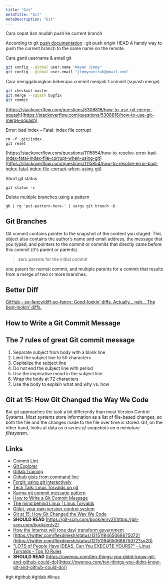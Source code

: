 ```yaml
---
title: "Git"
metaTitle: "Git"
metaDescription: "Git"
---
```


Cara cepat dan mudah push ke current branch

According to git [push documentation](https://git-scm.com/docs/git-push#Documentation/git-push.txt-codegitpushoriginHEADcode) :
git push origin HEAD
A handy way to push the current branch to the same name on the remote.

Cara ganti username & email git

```bash
git config --global user.name "Wayan Jimmy"
git config --global user.email "jimmyeatcrab@gmail.com"
```

Cara menggabungkan beberapa commit menjadi 1 commit (squash merge)

```bash
git checkout master
git merge --squash bugfix
git commit
```

[https://stackoverflow.com/questions/5308816/how-to-use-git-merge-squash](https://stackoverflow.com/questions/5308816/how-to-use-git-merge-squash)

Error: bad index – Fatal: index file corrupt

```
rm -f .git/index
git reset
```

[https://stackoverflow.com/questions/1115854/how-to-resolve-error-bad-index-fatal-index-file-corrupt-when-using-git](https://stackoverflow.com/questions/1115854/how-to-resolve-error-bad-index-fatal-index-file-corrupt-when-using-git)

Short git status

```
git status -s
```

Delete multiple branches using a pattern

```
gb | rg 'put-pattern-here-' | xargs git branch -D
```

## Git Branches

Git commit contains pointer to the snapshot of the content you staged. This object also contains the author’s name and email address, the message that you typed, and pointers to the commit or commits that directly came before this commit (it's parent or parents)

> zero parents for the initial commit

one parent for normal commit, and multiple parents for a commit that results from a merge of two or more branches.

## Better Diff

[GitHub - so-fancy/diff-so-fancy: Good-lookin’ diffs. Actually… nah… The best-lookin’ diffs.](https://github.com/so-fancy/diff-so-fancy)

## How to Write a Git Commit Message

## The 7 rules of great Git commit message

1. Separate subject from body with a blank line
2. Limit the subject line to 50 characters
3. Capitalize the subject line
4. Do not end the subject line with period
5. Use the imperative mood in the subject line
6. Wrap the body at 72 characters
7. Use the body to explain what and why vs. how

## Git at 15: How Git Changed the Way We Code

But git approaches the task a bit differently than most Version Control Systems. Most systems store information as a list of file-based changes, so both the file and the changes made to the file over time is stored. Git, on the other hand, looks at data as _a series of snapshots on a miniature filesystem_.

## Links

- [Commit Lint](https://github.com/conventional-changelog/commitlint)
- [Git Explorer](https://gitexplorer.com/)
- [Gitlab Training](https://github.com/NETWAYS/gitlab-training)
- [Github gists from command line](https://github.com/danielecook/gg)
- [Forgit: using git interactively](https://github.com/wfxr/forgit)
- [Tech Talk: Linus Torvalds on git](https://www.youtube.com/watch?v=4XpnKHJAok8&feature=youtu.be)
- [Karma git commit message pattern](http://karma-runner.github.io/4.0/dev/git-commit-msg.html)
- [How to Write a Git Commit Message](https://chris.beams.io/posts/git-commit/)
- [The mind behind Linux | Linus Torvalds](https://www.youtube.com/watch?v=o8NPllzkFhE)
- [Gitlet, your own version-control system](https://inst.eecs.berkeley.edu/~cs61b/fa15/hw/proj3/)
- [Git at 15: How Git Changed the Way We Code](https://thenewstack.io/git-at-15-how-git-changed-the-way-we-code/)
- **SHOULD READ** [https://git-scm.com/book/en/v2](https://git-scm.com/book/en/v2)
- [How the Internet will (one day) transform government](https://youtu.be/CEN4XNth61o?list=PLhXZp00uXBk7MyKJt_lABUHjJJAM78HZM)
- [https://twitter.com/flexdinesh/status/1215119465068675072](https://twitter.com/flexdinesh/status/1215119465068675072?s=20)
- ["LOTS of People Have IDEAS. Can You EXECUTE YOURS?" - Linus Torvalds - Top 10 Rules](https://www.youtube.com/watch?v=xZRo37r70lE)
- **SHOULD READ** [https://owenou.com/ten-things-you-didnt-know-git-and-github-could-do](https://owenou.com/ten-things-you-didnt-know-git-and-github-could-do/)

#git #github #gitlab #linus
